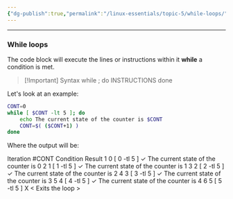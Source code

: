 ```yaml
---
{"dg-publish":true,"permalink":"/linux-essentials/topic-5/while-loops/","noteIcon":"1"}
---
```



---
### While loops

The code block will execute the lines or instructions within it **while** a condition is met. 

> [!Important] Syntax
> while <CONDITION>; do
>       INSTRUCTIONS
> done

Let's look at an example:
```bash
CONT=0
while [ $CONT -lt 5 ]; do
    echo The current state of the counter is $CONT
    CONT=$( ($CONT+1) )
done
```

Where the output will be:

Iteration   #CONT  Condition         Result
1             0    [ 0 -tl 5 ]  ✓    The current state of the counter is 0
2             1    [ 1 -tl 5 ]  ✓   The current state of the counter is 1
3             2    [ 2 -tl 5 ]  ✓   The current state of the counter is 2
4             3    [ 3 -tl 5 ]  ✓   The current state of the counter is 3
5             4    [ 4 -tl 5 ]  ✓   The current state of the counter is 4
6             5    [ 5 -tl 5 ]  X      <  Exits the loop >

